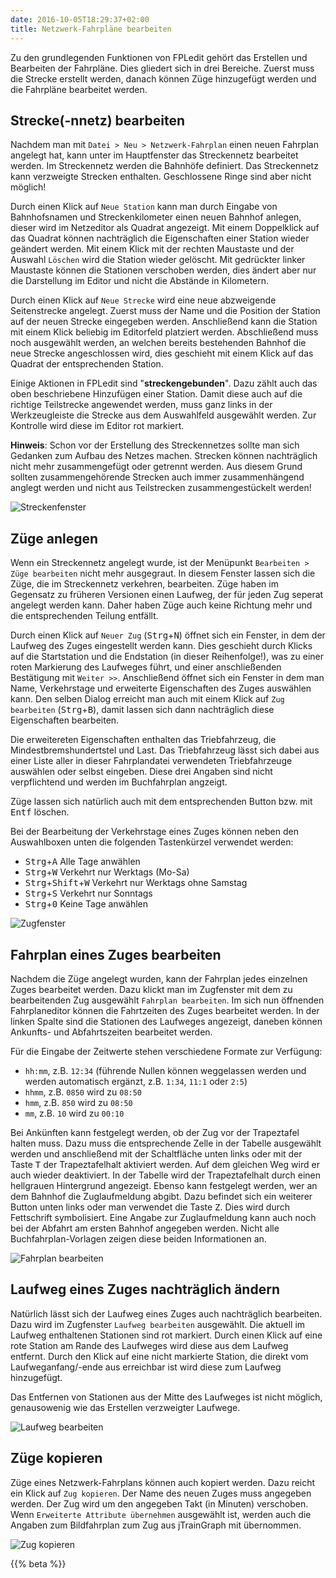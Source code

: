 ```yaml
---
date: 2016-10-05T18:29:37+02:00
title: Netzwerk-Fahrpläne bearbeiten
---
```


Zu den grundlegenden Funktionen von FPLedit gehört das Erstellen und Bearbeiten der Fahrpläne. Dies gliedert sich in drei Bereiche. Zuerst muss die Strecke erstellt werden, danach können Züge hinzugefügt werden und die Fahrpläne bearbeitet werden.

## Strecke(-nnetz) bearbeiten

Nachdem man mit `Datei > Neu > Netzwerk-Fahrplan` einen neuen Fahrplan angelegt hat, kann unter im Hauptfenster das Streckennetz bearbeitet werden. Im Streckennetz werden die Bahnhöfe definiert. Das Streckennetz kann verzweigte Strecken enthalten. Geschlossene Ringe sind aber nicht möglich!

Durch einen Klick auf `Neue Station` kann man durch Eingabe von Bahnhofsnamen und Streckenkilometer einen neuen Bahnhof anlegen, dieser wird im Netzeditor als Quadrat angezeigt. Mit einem Doppelklick auf das Quadrat können nachträglich die Eigenschaften einer Station wieder geändert werden. Mit einem Klick mit der rechten Maustaste und der Auswahl `Löschen` wird die Station wieder gelöscht. Mit gedrückter linker Maustaste können die Stationen verschoben werden, dies ändert aber nur die Darstellung im Editor und nicht die Abstände in Kilometern.

Durch einen Klick auf `Neue Strecke` wird eine neue abzweigende Seitenstrecke angelegt. Zuerst muss der Name und die Position der Station auf der neuen Strecke eingegeben werden. Anschließend kann die Station mit einem Klick beliebig im Editorfeld platziert werden. Abschließend muss noch ausgewählt werden, an welchen bereits bestehenden Bahnhof die neue Strecke angeschlossen wird, dies geschieht mit einem Klick auf das Quadrat der entsprechenden Station.

Einige Aktionen in FPLedit sind "**streckengebunden**". Dazu zählt auch das oben beschriebene Hinzufügen einer Station. Damit diese auch auf die richtige Teilstrecke angewendet werden, muss ganz links in der Werkzeugleiste die Strecke aus dem Auswahlfeld ausgewählt werden. Zur Kontrolle wird diese im Editor rot markiert.

**Hinweis**: Schon vor der Erstellung des Streckennetzes sollte man sich Gedanken zum Aufbau des Netzes machen. Strecken können nachträglich nicht mehr zusammengefügt oder getrennt werden. Aus diesem Grund sollten zusammengehörende Strecken auch immer zusammenhängend anglegt werden und nicht aus Teilstrecken zusammengestückelt werden!

![Streckenfenster](netzeditor.png)

## Züge anlegen

Wenn ein Streckennetz angelegt wurde, ist der Menüpunkt `Bearbeiten > Züge bearbeiten` nicht mehr ausgegraut. In diesem Fenster lassen sich die Züge, die im Streckennetz verkehren, bearbeiten. Züge haben im Gegensatz zu früheren Versionen einen Laufweg, der für jeden Zug seperat angelegt werden kann. Daher haben Züge auch keine Richtung mehr und die entsprechenden Teilung entfällt.

Durch einen Klick auf `Neuer Zug` (<kbd>Strg</kbd>+<kbd>N</kbd>) öffnet sich ein Fenster, in dem der Laufweg des Zuges eingestellt werden kann. Dies geschieht durch Klicks auf die Startstation und die Endstation (in dieser Reihenfolge!), was zu einer roten Markierung des Laufweges führt, und einer anschließenden Bestätigung mit `Weiter >>`.
Anschließend öffnet sich ein Fenster in dem man Name, Verkehrstage und erweiterte Eigenschaften des Zuges auswählen kann. Den selben Dialog erreicht man auch mit einem Klick auf `Zug bearbeiten` (<kbd>Strg</kbd>+<kbd>B</kbd>), damit lassen sich dann nachträglich diese Eigenschaften bearbeiten.

Die erweitereten Eigenschaften enthalten das Triebfahrzeug, die Mindestbremshundertstel und Last. Das Triebfahrzeug lässt sich dabei aus einer Liste aller in dieser Fahrplandatei verwendeten Triebfahrzeuge auswählen oder selbst eingeben. Diese drei Angaben sind nicht verpflichtend und werden im Buchfahrplan angzeigt.

Züge lassen sich natürlich auch mit dem entsprechenden Button bzw. mit <kbd>Entf</kbd> löschen.

Bei der Bearbeitung der Verkehrstage eines Zuges können neben den Auswahlboxen unten die folgenden Tastenkürzel verwendet werden:

* <kbd>Strg</kbd>+<kbd>A</kbd> Alle Tage anwählen
* <kbd>Strg</kbd>+<kbd>W</kbd> Verkehrt nur Werktags (Mo-Sa)
* <kbd>Strg</kbd>+<kbd>Shift</kbd>+<kbd>W</kbd> Verkehrt nur Werktags ohne Samstag
* <kbd>Strg</kbd>+<kbd>S</kbd> Verkehrt nur Sonntags
* <kbd>Strg</kbd>+<kbd>0</kbd> Keine Tage anwählen

![Zugfenster](zugfenster.png)

## Fahrplan eines Zuges bearbeiten

Nachdem die Züge angelegt wurden, kann der Fahrplan jedes einzelnen Zuges bearbeitet werden. Dazu klickt man im Zugfenster mit dem zu bearbeitenden Zug ausgewählt `Fahrplan bearbeiten`. Im sich nun öffnenden Fahrplaneditor können die Fahrtzeiten des Zuges bearbeitet werden. In der linken Spalte sind die Stationen des Laufweges angezeigt, daneben können Ankunfts- und Abfahrtszeiten bearbeitet werden.

Für die Eingabe der Zeitwerte stehen verschiedene Formate zur Verfügung:

* `hh:mm`, z.B. `12:34` (führende Nullen können weggelassen werden und werden automatisch ergänzt, z.B. `1:34`, `11:1` oder `2:5`)
* `hhmm`, z.B. `0850` wird zu `08:50`
* `hmm`, z.B. `850` wird zu `08:50`
* `mm`, z.B. `10` wird zu `00:10`

Bei Ankünften kann festgelegt werden, ob der Zug vor der Trapeztafel halten muss. Dazu muss die entsprechende Zelle in der Tabelle ausgewählt werden und anschließend mit der Schaltfläche unten links oder mit der Taste <kbd>T</kbd> der Trapeztafelhalt aktiviert werden. Auf dem gleichen Weg wird er auch wieder deaktiviert. In der Tabelle wird der Trapeztafelhalt durch einen hellgrauen Hintergrund angezeigt. Ebenso kann festgelegt werden, wer an dem Bahnhof die Zuglaufmeldung abgibt. Dazu befindet sich ein weiterer Button unten links oder man verwendet die Taste <kbd>Z</kbd>. Dies wird durch Fettschrift symbolisiert. Eine Angabe zur Zuglaufmeldung kann auch noch bei der Abfahrt am ersten Bahnhof angegeben werden. Nicht alle Buchfahrplan-Vorlagen zeigen diese beiden Informationen an.

![Fahrplan bearbeiten](fahrplanfenster.png)

## Laufweg eines Zuges nachträglich ändern

Natürlich lässt sich der Laufweg eines Zuges auch nachträglich bearbeiten. Dazu wird im Zugfenster `Laufweg bearbeiten` ausgewählt. Die aktuell im Laufweg enthaltenen Stationen sind rot markiert. Durch einen Klick auf eine rote Station am Rande des Laufweges wird diese aus dem Laufweg entfernt. Durch den Klick auf eine nicht markierte Station, die direkt vom Laufweganfang/-ende aus erreichbar ist wird diese zum Laufweg hinzugefügt.

Das Entfernen von Stationen aus der Mitte des Laufweges ist nicht möglich, genausowenig wie das Erstellen verzweigter Laufwege.

![Laufweg bearbeiten](laufwegfenster.png)

## Züge kopieren

Züge eines Netzwerk-Fahrplans können auch kopiert werden. Dazu reicht ein Klick auf `Zug kopieren`. Der Name des neuen Zuges muss angegeben werden. Der Zug wird um den angegeben Takt (in Minuten) verschoben. Wenn `Erweiterte Attribute übernehmen` ausgewählt ist, werden auch die Angaben zum Bildfahrplan zum Zug aus jTrainGraph mit übernommen.

![Zug kopieren](kopierfenster.png)

{{% beta %}}
